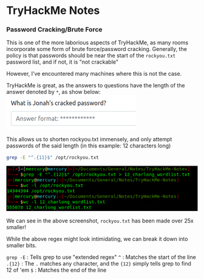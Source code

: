 # TryHackMe Notes

### Password Cracking/Brute Force

This is one of the more laborious aspects of TryHackMe, as many rooms incorporate some form of brute force/password cracking.
Generally, the policy is that passwords should be near the start of the `rockyou.txt` password list, and if not, it is "not crackable"

However, I've encountered many machines where this is not the case.

TryHackMe is great, as the answers to questions have the length of the answer denoted by `*`, as show below:
![Password length image](images/password_length.png)

This allows us to shorten rockyou.txt immensely, and only attempt passwords of the said length (in this example: 12 characters long)

```sh
grep -E "^.{11}$" /opt/rockyou.txt
```

![Rockyou filtered down](images/rockyou_filtered.png)

We can see in the above screenshot, `rockyou.txt` has been made over 25x smaller!

While the above regex might look intimidating, we can break it down into smaller bits.

`grep -E` : Tells grep to use "extended regex"
`^` : Matches the start of the line
`.{12}` : The `.` matches any character, and the `{12}` simply tells grep to find 12 of 'em
`$` : Matches the end of the line
